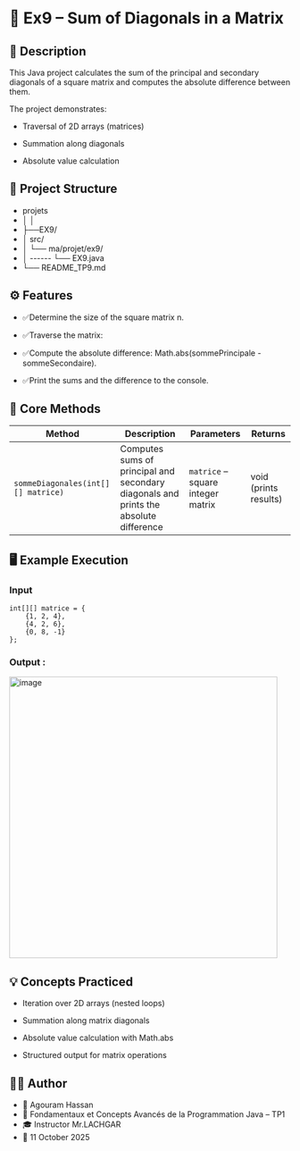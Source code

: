 
# 🧮 **Ex9 – Sum of Diagonals in a Matrix**

## 📘 Description

This Java project calculates the sum of the principal and secondary diagonals of a square matrix and computes the absolute difference between them.

The project demonstrates:

- Traversal of 2D arrays (matrices)

- Summation along diagonals

- Absolute value calculation

## 📂 Project Structure
- projets
- │   │ 
- ├──EX9/
- │  src/
- │   └── ma/projet/ex9/
- │ ------     └── EX9.java
- └── README_TP9.md

## ⚙️ Features

- ✅Determine the size of the square matrix n.

- ✅Traverse the matrix:

- ✅Compute the absolute difference: Math.abs(sommePrincipale - sommeSecondaire).

- ✅Print the sums and the difference to the console.
## 🧠 Core Methods
| Method                             | Description                                                                           | Parameters                        | Returns               |
| ---------------------------------- | ------------------------------------------------------------------------------------- | --------------------------------- | --------------------- |
| `sommeDiagonales(int[][] matrice)` | Computes sums of principal and secondary diagonals and prints the absolute difference | `matrice` – square integer matrix | void (prints results) |

## 🖥️ Example Execution

### Input 
``` 
int[][] matrice = {
    {1, 2, 4},
    {4, 2, 6},
    {0, 8, -1}
};

```
### Output :
<img width="480" height="504" alt="image" src="https://github.com/user-attachments/assets/6f06cc36-bc1e-4fe7-90df-895b69bef666" />

## 💡 Concepts Practiced

- Iteration over 2D arrays (nested loops)

- Summation along matrix diagonals

- Absolute value calculation with Math.abs

- Structured output for matrix operations
## 🧑‍💻 Author

- 👤 Agouram Hassan
- 🏫 Fondamentaux et Concepts Avancés de la Programmation Java – TP1
- 🎓 Instructor	Mr.LACHGAR
- 📅 11	October 2025

